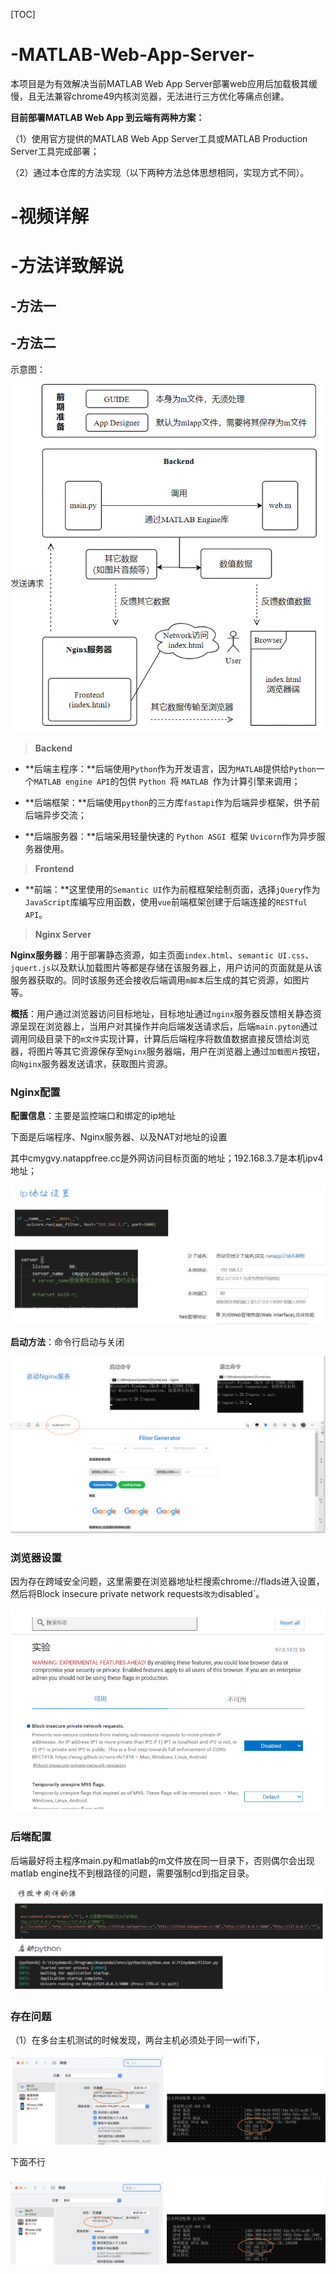 [TOC]

# -MATLAB-Web-App-Server-

本项目是为有效解决当前MATLAB Web App Server部署web应用后加载极其缓慢，且无法兼容chrome49内核浏览器，无法进行三方优化等痛点创建。

**目前部署MATLAB Web App 到云端有两种方案：**

（1）使用官方提供的MATLAB Web App Server工具或MATLAB Production Server工具完成部署；

（2）通过本仓库的方法实现（以下两种方法总体思想相同，实现方式不同）。

# -视频详解



# -方法详致解说

## -方法一



## -方法二

示意图：

![image](images/clip_image002.png)

> **Backend**

- **后端主程序：**后端使用`Python`作为开发语言，因为`MATLAB`提供给`Python`一个`MATLAB engine API`的包供 `Python `将 `MATLAB `作为计算引擎来调用；

- **后端框架：**后端使用`python`的三方库`fastapi`作为后端异步框架，供予前后端异步交流；

- **后端服务器：**后端采用轻量快速的 `Python ASGI `框架 `Uvicorn`作为异步服务器使用。

> **Frontend**

- **前端：**这里使用的`Semantic UI`作为前框框架绘制页面，选择`jQuery`作为`JavaScript`库编写应用函数，使用`vue`前端框架创建于后端连接的`RESTful API`。

> **Nginx Server**

**Nginx服务器**：用于部署静态资源，如主页面`index.html`、`semantic UI.css`、`jquert.js`以及默认加载图片等都是存储在该服务器上，用户访问的页面就是从该服务器获取的。同时该服务还会接收后端调用`m脚本`后生成的其它资源，如图片等。



**概括**：用户通过浏览器访问目标地址，目标地址通过`nginx`服务器反馈相关静态资源呈现在浏览器上，当用户对其操作并向后端发送请求后，后端`main.pyton`通过调用同级目录下的`m文件`实现计算，计算后后端程序将数值数据直接反馈给浏览器，将图片等其它资源保存至`Nginx`服务器端，用户在浏览器上通过`加载图片`按钮，向`Nginx`服务器发送请求，获取图片资源。



### Nginx配置

**配置信息**：主要是监控端口和绑定的ip地址

下面是后端程序、Nginx服务器、以及NAT对地址的设置

其中cmygvy.natappfree.cc是外网访问目标页面的地址；192.168.3.7是本机ipv4地址；

![image-20220210135845629](images/image-20220210135845629.png)

**启动方法**：命令行启动与关闭

![image-20220210135254533](images/image-20220210135254533.png)

### 浏览器设置

因为存在跨域安全问题，这里需要在浏览器地址栏搜索chrome://flads进入设置，然后将Block insecure private network requests`改为`disabled`。

![image-20220210140423153](images/image-20220210140423153.png)

### 后端配置

后端最好将主程序main.py和matlab的m文件放在同一目录下，否则偶尔会出现matlab engine找不到根路径的问题，需要强制cd到指定目录。

![image-20220210140524535](images/image-20220210140524535.png)

### 存在问题

（1）在多台主机测试的时候发现，两台主机必须处于同一wifi下，

![image-20220210140948088](images/image-20220210140948088.png)

下面不行

![image-20220210141026342](images/image-20220210141026342.png)

